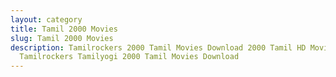 ```yaml
---
layout: category
title: Tamil 2000 Movies
slug: Tamil 2000 Movies
description: Tamilrockers 2000 Tamil Movies Download 2000 Tamil HD Movies in
  Tamilrockers Tamilyogi 2000 Tamil Movies Download
---
```

